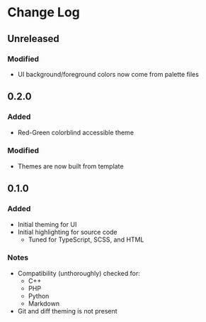 # Change Log

## Unreleased

### Modified
- UI background/foreground colors now come from palette files


## 0.2.0

### Added
- Red-Green colorblind accessible theme

### Modified
- Themes are now built from template


## 0.1.0

### Added
- Initial theming for UI
- Initial highlighting for source code
  - Tuned for TypeScript, SCSS, and HTML

### Notes
- Compatibility (unthoroughly) checked for:
  - C++
  - PHP
  - Python
  - Markdown
- Git and diff theming is not present